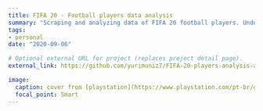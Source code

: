 ```yaml
---
title: FIFA 20 - Football players data analysis
summary: "Scraping and analyzing data of FIFA 20 football players. Under development: user application for predicting player prices and preferred positions."
tags:
- personal
date: "2020-09-06"

# Optional external URL for project (replaces project detail page).
external_link: https://github.com/yurimuniz7/FIFA-20-players-analysis-and-predictions

image:
  caption: cover from [playstation](https://www.playstation.com/pt-br/games/ea-sports-fifa-20-ps4/)
  focal_point: Smart
---
```

